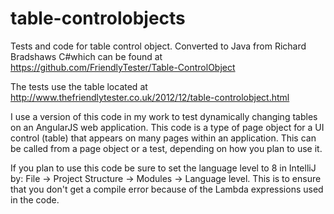 # table-controlobjects
Tests and code for table control object. Converted to Java from Richard Bradshaws C#which can be found at https://github.com/FriendlyTester/Table-ControlObject

The tests use the table located at http://www.thefriendlytester.co.uk/2012/12/table-controlobject.html

I use a version of this code in my work to test dynamically changing tables on an AngularJS web application.
This code is a type of page object for a UI control (table) that appears on many pages within an application.  This can be called from a page object or a test, depending on how you plan to use it.

If you plan to use this code be sure to set the language level to 8 in IntelliJ by: File -> Project Structure -> Modules -> Language level.  This is to ensure that you don't get a compile error because of the Lambda expressions used in the code.
